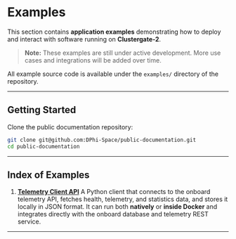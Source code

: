 # Examples

This section contains **application examples** demonstrating how to deploy and interact with software running on **Clustergate-2**.

> **Note:** These examples are still under active development. More use cases and integrations will be added over time.

All example source code is available under the `examples/` directory of the repository.

---

## Getting Started

Clone the public documentation repository:

```bash
git clone git@github.com:DPhi-Space/public-documentation.git
cd public-documentation
```

---

## Index of Examples

1. [**Telemetry Client API**](/docs/3-examples/1-telemetry)
   A Python client that connects to the onboard telemetry API, fetches health, telemetry, and statistics data, and stores it locally in JSON format. It can run both **natively** or **inside Docker** and integrates directly with the onboard database and telemetry REST service.

---
